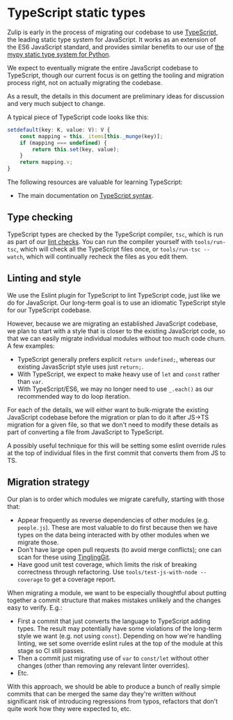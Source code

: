 # TypeScript static types

Zulip is early in the process of migrating our codebase to use
[TypeScript](https://www.typescriptlang.org/), the leading static type
system for JavaScript. It works as an extension of the ES6 JavaScript
standard, and provides similar benefits to our use of
[the mypy static type system for Python](../testing/mypy.md).

We expect to eventually migrate the entire JavaScript codebase to
TypeScript, though our current focus is on getting the tooling and
migration process right, not on actually migrating the codebase.

As a result, the details in this document are preliminary ideas for
discussion and very much subject to change.

A typical piece of TypeScript code looks like this:

``` ts
setdefault(key: K, value: V): V {
    const mapping = this._items[this._munge(key)];
    if (mapping === undefined) {
        return this.set(key, value);
    }
    return mapping.v;
}
```

The following resources are valuable for learning TypeScript:

- The main documentation on [TypeScript syntax][typescript-handbook].


## Type checking

TypeScript types are checked by the TypeScript compiler, `tsc`, which
is run as part of our [lint checks](linters.md). You can run the
compiler yourself with `tools/run-tsc`, which will check all the
TypeScript files once, or `tools/run-tsc --watch`, which will
continually recheck the files as you edit them.

## Linting and style

We use the Eslint plugin for TypeScript to lint TypeScript code, just
like we do for JavaScript. Our long-term goal is to use an idiomatic
TypeScript style for our TypeScript codebase.

However, because we are migrating an established JavaScript codebase,
we plan to start with a style that is closer to the existing
JavaScript code, so that we can easily migrate individual modules
without too much code churn. A few examples:

- TypeScript generally prefers explicit `return undefined;`, whereas
  our existing JavasScript style uses just `return;`.
- With TypeScript, we expect to make heavy use of `let` and `const`
  rather than `var`.
- With TypeScript/ES6, we may no longer need to use `_.each()` as our
  recommended way to do loop iteration.

For each of the details, we will either want to bulk-migrate the
existing JavaScript codebase before the migration or plan to do it
after JS->TS migration for a given file, so that we don't need to
modify these details as part of converting a file from JavaScript to
TypeScript.

A possibly useful technique for this will be setting some eslint
override rules at the top of individual files in the first commit that
converts them from JS to TS.

## Migration strategy

Our plan is to order which modules we migrate carefully, starting with
those that:

- Appear frequently as reverse dependencies of other modules
  (e.g. `people.js`). These are most valuable to do first because
  then we have types on the data being interacted with by other
  modules when we migrate those.
- Don't have large open pull requests (to avoid merge conflicts); one
  can scan for these using [TinglingGit](https://github.com/zulip/TinglingGit).
- Have good unit test coverage, which limits the risk of breaking
  correctness through refactoring. Use
  `tools/test-js-with-node --coverage` to get a coverage report.

When migrating a module, we want to be especially thoughtful about
putting together a commit structure that makes mistakes unlikely and
the changes easy to verify. E.g.:

- First a commit that just converts the language to TypeScript adding
  types. The result may potentially have some violations of the
  long-term style we want (e.g. not using `const`). Depending on how
  we're handling linting, we set some override eslint rules at the top
  of the module at this stage so CI still passes.
- Then a commit just migrating use of `var` to `const/let` without
  other changes (other than removing any relevant linter overrides).
- Etc.

With this approach, we should be able to produce a bunch of really
simple commits that can be merged the same day they're written without
significant risk of introducing regressions from typos, refactors that
don't quite work how they were expected to, etc.

[typescript-handbook]: https://www.typescriptlang.org/docs/handbook/basic-types.html

